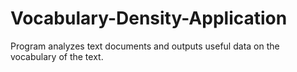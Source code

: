 # Vocabulary-Density-Application
Program analyzes text documents and outputs useful data on the vocabulary of the text.
